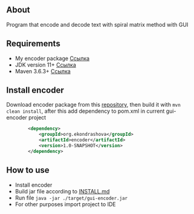 ## About
Program that encode and decode text with spiral matrix method with GUI

## Requirements
- My encoder package [Ссылка](https://github.com/kondrashovaq/encoder)
- JDK version 11+ [Ссылка](https://www.oracle.com/java/technologies/javase-jdk11-downloads.html)
- Maven 3.6.3+ [Ссылка](https://maven.apache.org/download.cgi)

## Install encoder
Download encoder package from this [repository](https://github.com/kondrashovaq/encoder), then build it with `mvn clean install`,
after this add dependency to pom.xml in current gui-encoder project
```xml
        <dependency>
            <groupId>org.ekondrashova</groupId>
            <artifactId>encoder</artifactId>
            <version>1.0-SNAPSHOT</version>
        </dependency>
```

## How to use
- Install encoder
- Build jar file according to [INSTALL.md](https://github.com/kondrashovaq/gui-encoder/blob/master/INSTALL.md)
- Run file `java -jar ./target/gui-encoder.jar`
- For other purposes import project to IDE
